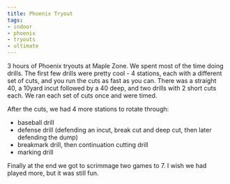 ```yaml
---
title: Phoenix Tryout
tags:
- indoor
- phoenix
- tryouts
- ultimate
---
```


3 hours of Phoenix tryouts at Maple Zone. We spent most of the time doing drills. The first few drills were pretty cool - 4 stations, each with a different set of cuts, and you run the cuts as fast as you can. There was a straight 40, a 10yard incut followed by a 40 deep, and two drills with 2 short cuts each. We ran each set of cuts once and were timed. 

After the cuts, we had 4 more stations to rotate through: 

- baseball drill
- defense drill (defending an incut, break cut and deep cut, then later defending the dump)
- breakmark drill, then continuation cutting drill
- marking drill

Finally at the end we got to scrimmage two games to 7. I wish we had played more, but it was still fun. 
